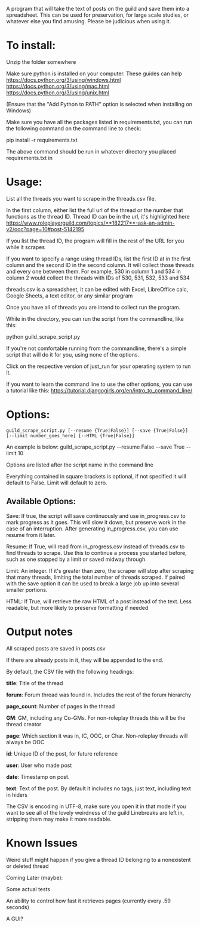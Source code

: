 A program that will take the text of posts on the guild and save them into a spreadsheet. This can be used for preservation, for large scale studies, or whatever else you find amusing. Please be judicious when using it.

# To install:
Unzip the folder somewhere

Make sure python is installed on your computer. These guides can help
https://docs.python.org/3/using/windows.html
https://docs.python.org/3/using/mac.html
https://docs.python.org/3/using/unix.html

(Ensure that the "Add Python to PATH" option is selected when installing on Windows)


Make sure you have all the packages listed in requirements.txt, you can run the following command on the command line to check:

pip install -r requirements.txt

The above command should be run in whatever directory you placed requirements.txt in



# Usage:

List all the threads you want to scrape in the threads.csv file.

In the first column, either list the full url of the thread or the number that functions as the thread ID. 
Thread ID can be in the url, it's highlighted here
https://www.roleplayerguild.com/topics/**182217**-ask-an-admin-v2/ooc?page=10#post-5142195

If you list the thread ID, the program will fill in the rest of the URL for you while it scrapes

If you want to specify a range using thread IDs, list the first ID at in the first column and the second ID in the second column. It will collect those threads and every one between them. For example, 530 in column 1 and 534 in column 2 would collect the threads with IDs of 530, 531, 532, 533 and 534

threads.csv is a spreadsheet, it can be edited with Excel, LibreOffice calc, Google Sheets, a text editor, or any similar program

Once you have all of threads you are intend to collect run the program.

While in the directory, you can run the script from the commandline, like this:

python guild\_scrape_script.py

If you're not comfortable running from the commandline, there's a simple script that will do it for you, using none of the options.


Click on the respective version of just_run for your operating system to run it. 

If you want to learn the command line to use the other options, you can use a tutorial like this:
https://tutorial.djangogirls.org/en/intro_to_command_line/

# Options:

    guild_scrape_script.py [--resume {True|False}] [--save {True|False}] [--limit number_goes_here] [--HTML {True|False}]

An example is below:
    guild_scrape_script.py --resume False --save True --limit 10

Options are listed after the script name in the command line

Everything contained in square brackets is optional, if not specified it will default to False. Limit will default to zero.

## Available Options:
Save: If true, the script will save continuously and use in\_progress.csv to mark progress as it goes. This will slow it down, but preserve work in the case of an interruption.
After generating in_progress.csv, you can use resume from it later.

Resume: If True, will read from in_progress.csv instead of threads.csv to find threads to scrape. Use this to continue a process you started before, such as one stopped by a limit or saved midway through.

Limit: An integer. If it's greater than zero, the scraper will stop after scraping that many threads, limiting the total number of threads scraped. If paired with the save option it can be used to break a large job up into several smaller portions.

HTML: If True, will retrieve the raw HTML of a post instead of the text. Less readable, but more likely to preserve formatting if needed



# Output notes

All scraped posts are saved in posts.csv

If there are already posts in it, they will be appended to the end.

By default, the CSV file with the following headings:

**title**: Title of the thread

**forum**: Forum thread was found in. Includes the 
rest of the forum hierarchy

**page_count**: Number of pages in the thread

**GM**: GM, including any Co-GMs. For non-roleplay threads this will be the thread creator

**page**: Which section it was in, IC, OOC, or Char. 
Non-roleplay threads will always be OOC

**id**: Unique ID of the post, for future reference

**user**: User who made post

**date**: Timestamp on post.

**text**: Text of the post. By default it includes no tags, just text, including text in hiders

The CSV is encoding in UTF-8, make sure you open it in that mode if you want to see all of the lovely weirdness of the guild
Linebreaks are left in, stripping them may make it more readable.

# Known Issues

Weird stuff might happen if you give a thread ID belonging to a nonexistent or deleted thread

Coming Later (maybe):

Some actual tests

An ability to control how fast it retrieves pages (currently every .59 seconds)

A GUI?


